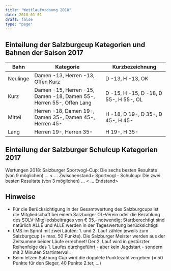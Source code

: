 ```yaml
---
title: "Wettlaufordnung 2018"
date: 2018-01-01
draft: false
type: "page"
---
```


## Einteilung der Salzburgcup Kategorien und Bahnen der Saison 2017

Bahn | Kategorie | Kurzbezeichnung
--- | --- | ---
Neulinge | Damen -13, Herren -13, Offen Kurz | D -13, H -13, OK
Kurz | Damen -15, Herren -15, Damen -18, Damen 55-, Herren 55-, Offen Lang | D -15, H -15, D -18, D 55-, H 55-, OL
Mittel | Herren -18, Damen 19-, Damen 35-, Damen 45-, Herren 45- | H -18, D 19-, D 35-, D 45-, H 45-
Lang | Herren 19-, Herren 35- | H 19-, H 35-

## Einteilung der Salzburger Schulcup Kategorien 2017

Wertungen 2018:
Salzburger Sportvogl-Cup: Die sechs besten Resultate (von 9 möglichen) ... < ... Zwischenstand>
Sportvogl - Schulcup: Die zwei besten Resultate (von 3 möglichen) ... < ... Endstand>

## Hinweise

- Für die Berücksichtigung in der Gesamtwertung des Salzburgcups ist die Mitgliedschaft bei einem Salzburger OL-Verein oder die Bezahlung des SOLV-Mitgliedsbeitrages von € 35,- notwendig; Startberechtigt sind natürlich ALLE und ALLE werden in der Tageswertung berücksichtigt!
- LMS im Sprint mit zwei Läufen: 1. und 2. Lauf zählen jeweils zum Salzburgcup (= max. 50 Punkte). Die Salzburger Meister werden aus der Zeitsumme beider Läufe errechnet! Der 2. Lauf wird in gestürzter Reihenfolge des 1. Laufes durchgeführt - aber kein Jagdstart - sondern mit 2 Minuten Startintervall.
- Beim letzen Salzburg Cup wird die dopplete Punktezahl vergeben (= 50 Punkte für den Sieger, 40 Punkte 2.ter, ...)
